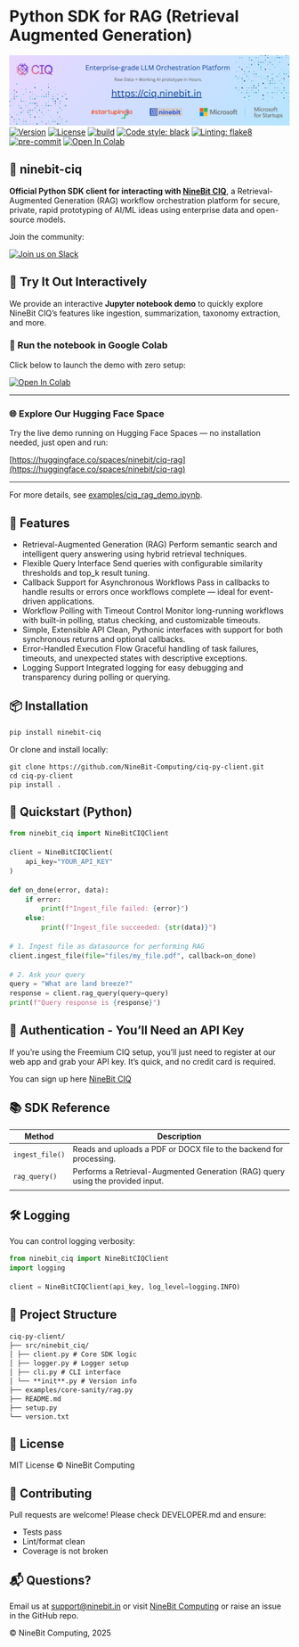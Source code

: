# Python SDK for RAG (Retrieval Augmented Generation)

![](banner.png)
[![Version](https://img.shields.io/pypi/v/ninebit-ciq)](https://pypi.org/project/ninebit-ciq)
[![License](https://img.shields.io/github/license/NineBit-Computing/ciq-py-client)](https://github.com/NineBit-Computing/ciq-py-client/blob/main/LICENSE)
[![build](https://img.shields.io/github/actions/workflow/status/NineBit-Computing/ciq-py-client/ci.yml?branch=main)](https://github.com/NineBit-Computing/ciq-py-client/actions)
[![Code style: black](https://img.shields.io/badge/code%20style-black-000000.svg)](https://github.com/psf/black)
[![Linting: flake8](https://img.shields.io/badge/linting-flake8-blue)](https://flake8.pycqa.org/)
[![pre-commit](https://img.shields.io/badge/pre--commit-enabled-brightgreen?logo=pre-commit&logoColor=white)](https://pre-commit.com/)
[![Open In Colab](https://colab.research.google.com/assets/colab-badge.svg)](https://colab.research.google.com/github/NineBit-Computing/ciq-py-client/blob/main/examples/ciq_rag_demo.ipynb)

## 🔗 ninebit-ciq

**Official Python SDK client for interacting with [NineBit CIQ](https://ciq.ninebit.in?utm_source=pypl)**, a Retrieval-Augmented Generation (RAG) workflow orchestration platform for secure, private, rapid prototyping of AI/ML ideas using enterprise data and open-source models.

Join the community:

[![Join us on Slack](https://img.shields.io/badge/Slack-join%20chat-4A154B?style=for-the-badge&logo=slack&logoColor=white)](https://join.slack.com/t/ninebit-ciq-community/shared_invite/zt-38oi663on-9R~0J8echKGQ8NV2zRKJZA)

## 🚀 Try It Out Interactively

We provide an interactive **Jupyter notebook demo** to quickly explore NineBit CIQ’s features like ingestion, summarization, taxonomy extraction, and more.

### 🧪 Run the notebook in Google Colab

Click below to launch the demo with zero setup:

[![Open In Colab](https://colab.research.google.com/assets/colab-badge.svg)](https://colab.research.google.com/github/NineBit-Computing/ciq-py-client/blob/main/examples/ciq_rag_demo.ipynb)

---

### 🌐 Explore Our Hugging Face Space

Try the live demo running on Hugging Face Spaces — no installation needed, just open and run:

[https://huggingface.co/spaces/ninebit/ciq-rag](https://huggingface.co/spaces/ninebit/ciq-rag)

---

For more details, see [examples/ciq_rag_demo.ipynb](./examples/ciq_rag_demo.ipynb).

## 🚀 Features

- Retrieval-Augmented Generation (RAG)
  Perform semantic search and intelligent query answering using hybrid retrieval techniques.
- Flexible Query Interface
  Send queries with configurable similarity thresholds and top_k result tuning.
- Callback Support for Asynchronous Workflows
  Pass in callbacks to handle results or errors once workflows complete — ideal for event-driven applications.
- Workflow Polling with Timeout Control
  Monitor long-running workflows with built-in polling, status checking, and customizable timeouts.
- Simple, Extensible API
  Clean, Pythonic interfaces with support for both synchronous returns and optional callbacks.
- Error-Handled Execution Flow
  Graceful handling of task failures, timeouts, and unexpected states with descriptive exceptions.
- Logging Support
  Integrated logging for easy debugging and transparency during polling or querying.

## 📦 Installation

```bash
pip install ninebit-ciq
```

Or clone and install locally:

```
git clone https://github.com/NineBit-Computing/ciq-py-client.git
cd ciq-py-client
pip install .
```

## 🧪 Quickstart (Python)

```python
from ninebit_ciq import NineBitCIQClient

client = NineBitCIQClient(
    api_key="YOUR_API_KEY"
)

def on_done(error, data):
    if error:
        print(f"Ingest_file failed: {error}")
    else:
        print(f"Ingest_file succeeded: {str(data)}")

# 1. Ingest file as datasource for performing RAG
client.ingest_file(file="files/my_file.pdf", callback=on_done)

# 2. Ask your query
query = "What are land breeze?"
response = client.rag_query(query=query)
print(f"Query response is {response}")

```

## 🔐 Authentication - You’ll Need an API Key

If you’re using the Freemium CIQ setup, you’ll just need to register at our web app and grab your API key. It’s quick, and no credit card is required.

You can sign up here [NineBit CIQ](https://ciq.ninebit.in?utm_source=pypl)

## 📚 SDK Reference

| Method          | Description                                                                     |
| --------------- | ------------------------------------------------------------------------------- |
| `ingest_file()` | Reads and uploads a PDF or DOCX file to the backend for processing.             |
| `rag_query()`   | Performs a Retrieval-Augmented Generation (RAG) query using the provided input. |
|                 |

## 🛠️ Logging

You can control logging verbosity:

```python
from ninebit_ciq import NineBitCIQClient
import logging

client = NineBitCIQClient(api_key, log_level=logging.INFO)
```

## 📁 Project Structure

```
ciq-py-client/
├── src/ninebit_ciq/
│ ├── client.py # Core SDK logic
│ ├── logger.py # Logger setup
│ ├── cli.py # CLI interface
│ └── **init**.py # Version info
├── examples/core-sanity/rag.py
├── README.md
├── setup.py
└── version.txt
```

## 📄 License

MIT License © NineBit Computing

## 🤝 Contributing

Pull requests are welcome! Please check DEVELOPER.md and ensure:

- Tests pass
- Lint/format clean
- Coverage is not broken

## 📬 Questions?

Email us at support@ninebit.in or visit [NineBit Computing](https://ninebit.in?utm_source=pypl) or raise an issue in the GitHub repo.

© NineBit Computing, 2025
